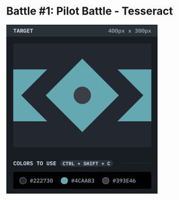 # Battle #1: Pilot Battle - <b>Tesseract</b>

<img 
  src="./assets/tesseract.png" 
  alt="Tesseract" 
  width="400px"
/>
